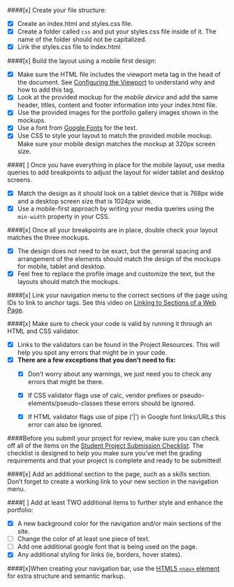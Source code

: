 ####[x] Create your file structure: 
- [x] Create an index.html and styles.css file. 
- [x] Create a folder called `css` and put your styles.css file inside of it. The name of the folder should not be capitalized.
- [x] Link the styles.css file to index.html 

####[x] Build the layout using a mobile first design: 
- [x] Make sure the HTML file includes the viewport meta tag in the head of the document. See [Configuring the Viewport](https://developers.google.com/speed/docs/insights/ConfigureViewport#overview) to understand why and how to add this tag.
- [x] Look at the provided mockup for the *mobile device* and add the same header, titles, content and footer information into your index.html file.
- [x] Use the provided images for the portfolio gallery images shown in the mockups.
- [x] Use a font from [Google Fonts](https://fonts.google.com/) for the text.
- [x] Use CSS to style your layout to match the provided mobile mockup. Make sure your mobile design matches the mockup at 320px screen size.

####[ ] Once you have everything in place for the mobile layout, use media queries to add breakpoints to adjust the layout for wider tablet and desktop screens.
- [x] Match the design as it should look on a tablet device that is 768px wide and a desktop screen size that is 1024px wide.
- [x] Use a mobile-first approach by writing your media queries using the `min-width` property in your CSS.

####[x] Once all your breakpoints are in place, double check your layout matches the three mockups. 
- [x] The design does not need to be exact, but the general spacing and arrangement of the elements should match the design of the mockups for mobile, tablet and desktop.
- [x] Feel free to replace the profile image and customize the text, but the layouts should match the mockups.

####[x] Link your navigation menu to the correct sections of the page using IDs to link to anchor tags. See this video on [Linking to Sections of a Web Page](https://teamtreehouse.com/library/linking-to-sections-of-a-web-page).

####[x] Make sure to check your code is valid by running it through an HTML and CSS validator.
  - [x] Links to the validators can be found in the Project Resources. This will help you spot any errors that might be in your code.
  - [x] **There are a few exceptions that you don’t need to fix:**
    - [x] Don’t worry about any warnings, we just need you to check any errors that might be there.
    - [x] If CSS validator flags use of calc, vendor prefixes or pseudo-elements/pseudo-classes these errors should be ignored.
    - [x] If HTML validator flags use of pipe (‘|’) in Google font links/URLs this error can also be ignored.


####Before you submit your project for review, make sure you can check off all of the items on the [Student Project Submission Checklist](http://treehouse-techdegree.s3.amazonaws.com/Student-Project-Submission-Checklist.pdf). The checklist is designed to help you make sure you’ve met the grading requirements and that your project is complete and ready to be submitted!

####[x] Add an additional section to the page, such as a skills section. Don’t forget to create a working link to your new section in the navigation menu.

####[ ] Add at least TWO additional items to further style and enhance the portfolio:
  - [x] A new background color for the navigation and/or main sections of the site.
  - [ ] Change the color of at least one piece of text.
  - [ ] Add one additional google font that is being used on the page.
  - [x] Any additional styling for links (ie, borders, hover states).

####[x]When creating your navigation bar, use the [HTML5 `<nav>` element](https://developer.mozilla.org/en-US/docs/Web/HTML/Element/nav) for extra structure and semantic markup.
